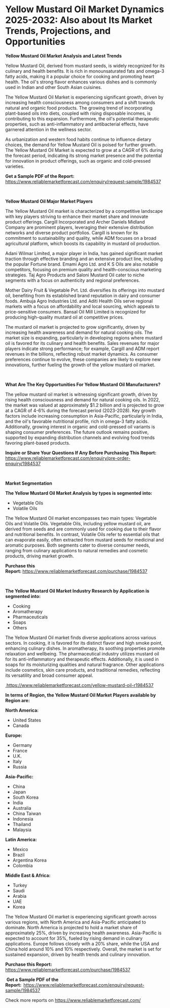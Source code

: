 <p><h1>Yellow Mustard Oil Market Dynamics 2025-2032: Also about Its Market Trends, Projections, and Opportunities</h1></p><p><strong>Yellow Mustard Oil Market Analysis and Latest Trends</strong></p>
<p><p>Yellow Mustard Oil, derived from mustard seeds, is widely recognized for its culinary and health benefits. It is rich in monounsaturated fats and omega-3 fatty acids, making it a popular choice for cooking and promoting heart health. The oil's strong flavor enhances various dishes and is commonly used in Indian and other South Asian cuisines. </p><p>The Yellow Mustard Oil Market is experiencing significant growth, driven by increasing health consciousness among consumers and a shift towards natural and organic food products. The growing trend of incorporating plant-based oils into diets, coupled with rising disposable incomes, is contributing to this expansion. Furthermore, the oil's potential therapeutic properties, such as anti-inflammatory and antibacterial effects, have garnered attention in the wellness sector.</p><p>As urbanization and western food habits continue to influence dietary choices, the demand for Yellow Mustard Oil is poised for further growth. The Yellow Mustard Oil Market is expected to grow at a CAGR of 6% during the forecast period, indicating its strong market presence and the potential for innovation in product offerings, such as organic and cold-pressed varieties.</p></p>
<p><strong>Get a Sample PDF of the Report:&nbsp;</strong> <a href="https://www.reliablemarketforecast.com/enquiry/request-sample/1984537?utm_campaign=3357&utm_medium=2&utm_source=Github&utm_content=ia&utm_term=01042025&utm_id=yellow-mustard-oil">https://www.reliablemarketforecast.com/enquiry/request-sample/1984537</a></p>
<p>&nbsp;</p>
<p><strong>Yellow Mustard Oil Major Market Players</strong></p>
<p><p>The Yellow Mustard Oil market is characterized by a competitive landscape with key players striving to enhance their market share and innovate product offerings. Cargill Incorporated and Archer Daniels Midland Company are prominent players, leveraging their extensive distribution networks and diverse product portfolios. Cargill is known for its commitment to sustainability and quality, while ADM focuses on a broad agricultural platform, which boosts its capability in mustard oil production.</p><p>Adani Wilmar Limited, a major player in India, has gained significant market traction through effective branding and an extensive product line, including the popular Fortune brand. Emami Agro Ltd. and K S Oils are also notable competitors, focusing on premium quality and health-conscious marketing strategies. Taj Agro Products and Saloni Mustard Oil cater to niche segments with a focus on authenticity and regional preferences.</p><p>Mother Dairy Fruit & Vegetable Pvt. Ltd. diversifies its offerings into mustard oil, benefiting from its established brand reputation in dairy and consumer foods. Ambuja Agro Industries Ltd. and Aditi Health Oils serve regional markets with a focus on affordability and local sourcing, which appeals to price-sensitive consumers. Bansal Oil Mill Limited is recognized for producing high-quality mustard oil at competitive prices.</p><p>The mustard oil market is projected to grow significantly, driven by increasing health awareness and demand for natural cooking oils. The market size is expanding, particularly in developing regions where mustard oil is favored for its culinary and health benefits. Sales revenues for major players indicate strong performance; for example, Cargill and ADM report revenues in the billions, reflecting robust market dynamics. As consumer preferences continue to evolve, these companies are likely to explore new innovations, further fueling the growth of the yellow mustard oil market.</p></p>
<p>&nbsp;</p>
<p><strong>What Are The Key Opportunities For Yellow Mustard Oil Manufacturers?</strong></p>
<p><p>The yellow mustard oil market is witnessing significant growth, driven by rising health consciousness and demand for natural cooking oils. In 2022, the market was valued at approximately $1.2 billion and is projected to grow at a CAGR of 4-6% during the forecast period (2023-2028). Key growth factors include increasing consumption in Asia-Pacific, particularly in India, and the oil's favorable nutritional profile, rich in omega-3 fatty acids. Additionally, growing interest in organic and cold-pressed oil variants is shaping consumer preferences. The future outlook remains positive, supported by expanding distribution channels and evolving food trends favoring plant-based products.</p></p>
<p><strong>Inquire or Share Your Questions If Any Before Purchasing This Report:</strong> <a href="https://www.reliablemarketforecast.com/enquiry/pre-order-enquiry/1984537?utm_campaign=3357&utm_medium=2&utm_source=Github&utm_content=ia&utm_term=01042025&utm_id=yellow-mustard-oil">https://www.reliablemarketforecast.com/enquiry/pre-order-enquiry/1984537</a></p>
<p>&nbsp;</p>
<p><strong>Market Segmentation</strong></p>
<p><strong>The Yellow Mustard Oil Market Analysis by types is segmented into:</strong></p>
<p><ul><li>Vegetable Oils</li><li>Volatile Oils</li></ul></p>
<p><p>The Yellow Mustard Oil market encompasses two main types: Vegetable Oils and Volatile Oils. Vegetable Oils, including yellow mustard oil, are derived from seeds and are commonly used for cooking due to their flavor and nutritional benefits. In contrast, Volatile Oils refer to essential oils that can evaporate easily, often extracted from mustard seeds for medicinal and aromatic purposes. Both segments cater to diverse consumer needs, ranging from culinary applications to natural remedies and cosmetic products, driving market growth.</p></p>
<p><strong>Purchase this Report:&nbsp;</strong><a href="https://www.reliablemarketforecast.com/purchase/1984537?utm_campaign=3357&utm_medium=2&utm_source=Github&utm_content=ia&utm_term=01042025&utm_id=yellow-mustard-oil">https://www.reliablemarketforecast.com/purchase/1984537</a></p>
<p>&nbsp;</p>
<p><strong>The Yellow Mustard Oil Market Industry Research by Application is segmented into:</strong></p>
<p><ul><li>Cooking</li><li>Aromatherapy</li><li>Pharmaceuticals</li><li>Soaps</li><li>Others</li></ul></p>
<p><p>The Yellow Mustard Oil market finds diverse applications across various sectors. In cooking, it is favored for its distinct flavor and high smoke point, enhancing culinary dishes. In aromatherapy, its soothing properties promote relaxation and wellbeing. The pharmaceutical industry utilizes mustard oil for its anti-inflammatory and therapeutic effects. Additionally, it is used in soaps for its moisturizing qualities and natural fragrance. Other applications include cosmetics, skin care products, and traditional remedies, reflecting its versatility and broad consumer appeal.</p></p>
<p><a href="https://www.reliablemarketforecast.com/yellow-mustard-oil-r1984537?utm_campaign=3357&utm_medium=2&utm_source=Github&utm_content=ia&utm_term=01042025&utm_id=yellow-mustard-oil">&nbsp;https://www.reliablemarketforecast.com/yellow-mustard-oil-r1984537</a></p>
<p><strong>In terms of Region, the Yellow Mustard Oil Market Players available by Region are:</strong></p>
<p>
    <p> <strong> North America: </strong>
        <ul>
            <li>United States</li>
            <li>Canada</li>
        </ul>
        </p> 
    <p> <strong> Europe: </strong>
        <ul>
            <li>Germany</li>
            <li>France</li>
            <li>U.K.</li>
            <li>Italy</li>
            <li>Russia</li>
        </ul>
        </p> 
    <p> <strong> Asia-Pacific: </strong>
        <ul>
            <li>China</li>
            <li>Japan</li>
            <li>South Korea</li>
            <li>India</li>
            <li>Australia</li>
            <li>China Taiwan</li>
            <li>Indonesia</li>
            <li>Thailand</li>
            <li>Malaysia</li>
        </ul>
        </p> 
    <p> <strong> Latin America: </strong>
        <ul>
            <li>Mexico</li>
            <li>Brazil</li>
            <li>Argentina Korea</li>
            <li>Colombia</li>
        </ul>
        </p> 
    <p> <strong> Middle East & Africa: </strong>
        <ul>
            <li>Turkey</li>
            <li>Saudi</li>
            <li>Arabia</li>
            <li>UAE</li>
            <li>Korea</li>
        </ul>
    </p>
    </p>
<p><p>The Yellow Mustard Oil market is experiencing significant growth across various regions, with North America and Asia-Pacific anticipated to dominate. North America is projected to hold a market share of approximately 25%, driven by increasing health awareness. Asia-Pacific is expected to account for 35%, fueled by rising demand in culinary applications. Europe follows closely with a 20% share, while the USA and China hold around 10% and 10% respectively. Overall, the market is set for sustained expansion, driven by health trends and culinary innovation.</p></p>
<p><strong>Purchase this Report: </strong><a href="https://www.reliablemarketforecast.com/purchase/1984537?utm_campaign=3357&utm_medium=2&utm_source=Github&utm_content=ia&utm_term=01042025&utm_id=yellow-mustard-oil">https://www.reliablemarketforecast.com/purchase/1984537</a></p>
<p>&nbsp;<strong>Get a Sample PDF of the Report:&nbsp;&nbsp;</strong><a href="https://www.reliablemarketforecast.com/enquiry/request-sample/1984537?utm_campaign=3357&utm_medium=2&utm_source=Github&utm_content=ia&utm_term=01042025&utm_id=yellow-mustard-oil">https://www.reliablemarketforecast.com/enquiry/request-sample/1984537</a></p>
<p><strong></strong></p>
<p>Check more reports on <a href="https://www.reliablemarketforecast.com/?utm_campaign=3357&utm_medium=2&utm_source=Github&utm_content=ia&utm_term=01042025&utm_id=yellow-mustard-oil">https://www.reliablemarketforecast.com/</a></p>